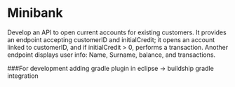 # Minibank
Develop an API to open current accounts for existing customers. It provides an endpoint accepting customerID and initialCredit; it opens an account linked to customerID, and if initialCredit > 0, performs a transaction. Another endpoint displays user info: Name, Surname, balance, and transactions. 

###For development 
adding gradle plugin in eclipse -> buildship gradle integration 